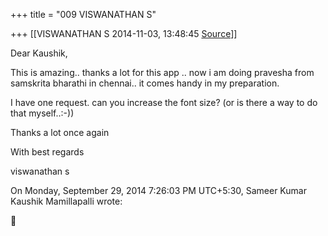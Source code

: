 +++
title = "009 VISWANATHAN S"

+++
[[VISWANATHAN S	2014-11-03, 13:48:45 [Source](https://groups.google.com/g/samskrita/c/NwcH8aSr9YM)]]



Dear Kaushik,

  

This is amazing.. thanks a lot for this app .. now i am doing pravesha from samskrita bharathi in chennai.. it comes handy in my preparation.

  

I have one request. can you increase the font size? (or is there a way to do that myself..:-))

  

Thanks a lot once again  
  
With best regards

  

viswanathan s

  
On Monday, September 29, 2014 7:26:03 PM UTC+5:30, Sameer Kumar Kaushik Mamillapalli wrote:



